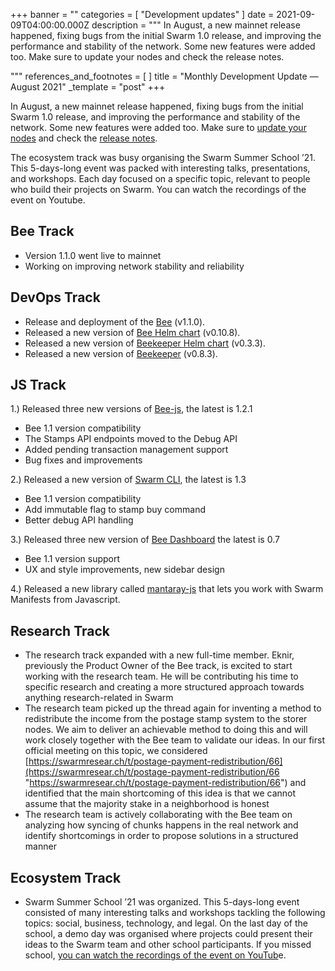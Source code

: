 +++
banner = ""
categories = [ "Development updates" ]
date = 2021-09-09T04:00:00.000Z
description = """
In August, a new mainnet release happened, fixing bugs from the initial Swarm 1.0 release, and improving the performance and stability of the network. Some new features were added too. Make sure to update your nodes and check the release notes.

"""
references_and_footnotes = [ ]
title = "Monthly Development Update — August 2021"
_template = "post"
+++


In August, a new mainnet release happened, fixing bugs from the initial Swarm 1.0 release, and improving the performance and stability of the network. Some new features were added too. Make sure to [update your nodes](https://docs.ethswarm.org/docs/working-with-bee/upgrading-bee/) and check the [release notes](https://github.com/ethersphere/bee).

The ecosystem track was busy organising the Swarm Summer School ’21. This 5-days-long event was packed with interesting talks, presentations, and workshops. Each day focused on a specific topic, relevant to people who build their projects on Swarm. You can watch the recordings of the event on Youtube.

## **Bee Track**

- Version 1.1.0 went live to mainnet
- Working on improving network stability and reliability

## **DevOps Track**

- Release and deployment of the [Bee](https://github.com/ethersphere/bee) (v1.1.0).
- Released a new version of [Bee Helm chart](https://github.com/ethersphere/helm/tree/master/charts/bee) (v0.10.8).
- Released a new version of [Beekeeper Helm chart](https://github.com/ethersphere/helm/tree/master/charts/beekeeper) (v0.3.3).
- Released a new version of [Beekeeper](https://github.com/ethersphere/beekeeper) (v0.8.3).

## **JS Track**

1\.) Released three new versions of [Bee-js](https://github.com/ethersphere/bee-js), the latest is 1.2.1

- Bee 1.1 version compatibility
- The Stamps API endpoints moved to the Debug API
- Added pending transaction management support
- Bug fixes and improvements

2\.) Released a new version of [Swarm CLI](https://github.com/ethersphere/swarm-cli), the latest is 1.3

- Bee 1.1 version compatibility
- Add immutable flag to stamp buy command
- Better debug API handling

3\.) Released three new version of [Bee Dashboard](https://github.com/ethersphere/bee-dashboard) the latest is 0.7

- Bee 1.1 version support
- UX and style improvements, new sidebar design

4\.) Released a new library called [mantaray-js](https://github.com/ethersphere/mantaray-js) that lets you work with Swarm Manifests from Javascript.

## **Research Track**

- The research track expanded with a new full-time member. Eknir, previously the Product Owner of the Bee track, is excited to start working with the research team. He will be contributing his time to specific research and creating a more structured approach towards anything research-related in Swarm
- The research team picked up the thread again for inventing a method to redistribute the income from the postage stamp system to the storer nodes. We aim to deliver an achievable method to doing this and will work closely together with the Bee team to validate our ideas. In our first official meeting on this topic, we considered [https://swarmresear.ch/t/postage-payment-redistribution/66](https://swarmresear.ch/t/postage-payment-redistribution/66 "https://swarmresear.ch/t/postage-payment-redistribution/66") and identified that the main shortcoming of this idea is that we cannot assume that the majority stake in a neighborhood is honest
- The research team is actively collaborating with the Bee team on analyzing how syncing of chunks happens in the real network and identify shortcomings in order to propose solutions in a structured manner

## **Ecosystem Track**

- Swarm Summer School ’21 was organized. This 5-days-long event consisted of many interesting talks and workshops tackling the following topics: social, business, technology, and legal. On the last day of the school, a demo day was organised where projects could present their ideas to the Swarm team and other school participants. If you missed school, [you can watch the recordings of the event on YouTub](https://www.youtube.com/playlist?list=PL6fQnFAjtuY-t9UhPHaDCv7wbb7fFP266)e.
